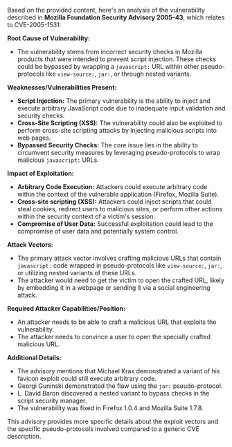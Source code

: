 Based on the provided content, here's an analysis of the vulnerability described in **Mozilla Foundation Security Advisory 2005-43**, which relates to CVE-2005-1531:

**Root Cause of Vulnerability:**
- The vulnerability stems from incorrect security checks in Mozilla products that were intended to prevent script injection. These checks could be bypassed by wrapping a `javascript:` URL within other pseudo-protocols like `view-source:`, `jar:`, or through nested variants.

**Weaknesses/Vulnerabilities Present:**
- **Script Injection:** The primary vulnerability is the ability to inject and execute arbitrary JavaScript code due to inadequate input validation and security checks.
- **Cross-Site Scripting (XSS):** The vulnerability could also be exploited to perform cross-site scripting attacks by injecting malicious scripts into web pages.
- **Bypassed Security Checks:**  The core issue lies in the ability to circumvent security measures by leveraging pseudo-protocols to wrap malicious `javascript:` URLs.

**Impact of Exploitation:**
- **Arbitrary Code Execution:** Attackers could execute arbitrary code within the context of the vulnerable application (Firefox, Mozilla Suite).
- **Cross-site scripting (XSS):** Attackers could inject scripts that could steal cookies, redirect users to malicious sites, or perform other actions within the security context of a victim's session.
- **Compromise of User Data:** Successful exploitation could lead to the compromise of user data and potentially system control.

**Attack Vectors:**
- The primary attack vector involves crafting malicious URLs that contain `javascript:` code wrapped in pseudo-protocols like `view-source:`, `jar:`, or utilizing nested variants of these URLs.
- The attacker would need to get the victim to open the crafted URL, likely by embedding it in a webpage or sending it via a social engineering attack.

**Required Attacker Capabilities/Position:**
- An attacker needs to be able to craft a malicious URL that exploits the vulnerability.
- The attacker needs to convince a user to open the specially crafted malicious URL.

**Additional Details:**

- The advisory mentions that Michael Krax demonstrated a variant of his favicon exploit could still execute arbitrary code.
- Georgi Guninski demonstrated the flaw using the `jar:` pseudo-protocol.
- L. David Baron discovered a nested variant to bypass checks in the script security manager.
- The vulnerability was fixed in Firefox 1.0.4 and Mozilla Suite 1.7.8.

This advisory provides more specific details about the exploit vectors and the specific pseudo-protocols involved compared to a generic CVE description.